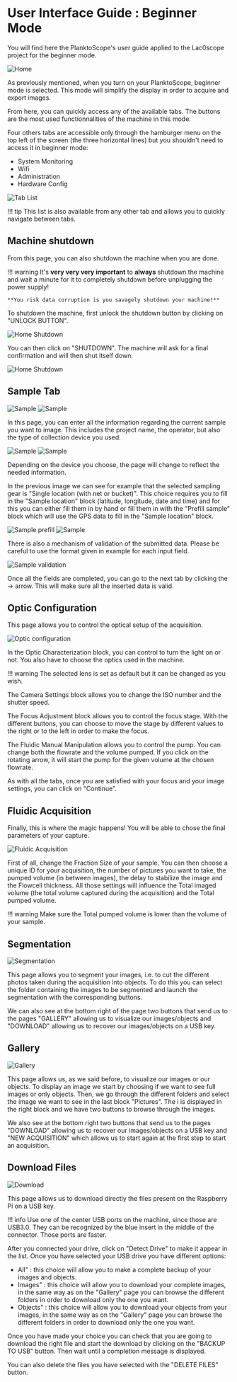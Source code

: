 # User Interface Guide : Beginner Mode

You will find here the PlanktoScope's user guide applied to the Lac0scope project for the beginner mode.

![Home](ui_guide/home.webp)

As previously mentioned, when you turn on your PlanktoScope, beginner mode is selected. This mode will simplify the display in order to acquire and export images.

From here, you can quickly access any of the available tabs. The buttons are the most used functionnalities of the machine in this mode. 

Four others tabs are accessible only through the hamburger menu on the top left of the screen (the three horizontal lines) but you shouldn't need to access it in beginner mode:

* System Monitoring
* Wifi
* Administration
* Hardware Config

![Tab List](ui_guide/tablist_beginner.webp)

!!! tip
    This list is also available from any other tab and allows you to quickly navigate between tabs.

## Machine shutdown

From this page, you can also shutdown the machine when you are done.

!!! warning
    It's **very very very important** to **always** shutdown the machine and wait a minute for it to completely shutdown before unplugging the power supply!

    **You risk data corruption is you savagely shutdown your machine!**

To shutdown the machine, first unlock the shutdown button by clicking on "UNLOCK BUTTON".

![Home Shutdown](ui_guide/home_unlocked_shutdown.webp)

You can then click on "SHUTDOWN". The machine will ask for a final confirmation and will then shut itself down.

![Home Shutdown](ui_guide/home_confirm_shutdown.webp)

## Sample Tab

![Sample](ui_guide/sample_beginner.webp)
![Sample](ui_guide/sample_beginner2.webp)

In this page, you can enter all the information regarding the current sample you want to image. This includes the project name, the operator, but also the type of collection device you used.

![Sample](ui_guide/sample_gear_beginner.webp)
![Sample](ui_guide/sample_beginner2.webp)

Depending on the device you choose, the page will change to reflect the needed information.

In the previous image we can see for example that the selected sampling gear is "Single location (with net or bucket)". This choice requires you to fill in the "Sample location" block (latitude, longitude, date and time) and for this you can either fill them in by hand or fill them in with the "Prefill sample" block which will use the GPS data to fill in the "Sample location" block.

![Sample prefill](ui_guide/sample_prefill_beginner.webp)
![Sample](ui_guide/sample_beginner2.webp)

There is also a mechanism of validation of the submitted data. Please be careful to use the format given in example for each input field.

![Sample validation](ui_guide/sample_error_beginner.webp)

Once all the fields are completed, you can go to the next tab by clicking the -> arrow. This will make sure all the inserted data is valid.

## Optic Configuration

This page allows you to control the optical setup of the acquisition.

![Optic configuration](ui_guide/optic_expert.webp)

In the Optic Characterization block, you can control to turn the light on or not. You also have to choose the optics used in the machine.

!!! warning
    The selected lens is set as default but it can be changed as you wish.

The Camera Settings block allows you to change  the ISO number and the shutter speed. 

The Focus Adjustment block allows you to control the focus stage. With the different buttons, you can choose to move the stage by different values to the right or to the left in order to make the focus.

The Fluidic Manual Manipulation allows you to control the pump. You can change both the flowrate and the volume pumped. If you click on the rotating arrow, it will start the pump for the given volume at the chosen flowrate.

As with all the tabs, once you are satisfied with your focus and your image settings, you can click on "Continue".

## Fluidic Acquisition

Finally, this is where the magic happens! You will be able to chose the final parameters of your capture.

![Fluidic Acquisition](ui_guide/fluidic_beginner.webp)

First of all, change the Fraction Size of your sample. You can then choose a unique ID for your acquisition, the number of pictures you want to take, the pumped volume (in between images), the delay to stabilize the image and the Flowcell thickness. All those settings will influence the Total imaged volume (the total volume captured during the acquisition) and the Total pumped volume.

!!! warning
    Make sure the Total pumped volume is lower than the volume of your sample.

## Segmentation
![Segmentation](ui_guide/segmentation.webp)

This page allows you to segment your images, i.e. to cut the different photos taken during the acquisition into objects. To do this you can select the folder containing the images to be segmented and launch the segmentation with the corresponding buttons.

We can also see at the bottom right of the page two buttons that send us to the pages "GALLERY" allowing us to visualize our images/objects and "DOWNLOAD" allowing us to recover our images/objects on a USB key.

## Gallery
![Gallery](ui_guide/gallery.webp)

This page allows us, as we said before, to visualize our images or our objects. To display an image we start by choosing if we want to see full images or only objects. Then, we go through the different folders and select the image we want to see in the last block "Pictures". The i is displayed in the right block and we have two buttons to browse through the images.

We also see at the bottom right two buttons that send us to the pages "DOWNLOAD" allowing us to recover our images/objects on a USB key and "NEW ACQUISITION" which allows us to start again at the first step to start an acquisition. 

## Download Files
![Download](ui_guide/download.webp)

This page allows us to download directly the files present on the Raspberry Pi on a USB key.

!!! info
    Use one of the center USB ports on the machine, since those are USB3.0. They can be recognized by the blue insert in the middle of the connector. Those ports are faster.

After you connected your drive, click on "Detect Drive" to make it appear in the list. Once you have selected your USB drive you have different options:

- All" : this choice will allow you to make a complete backup of your images and objects.
- Images" : this choice will allow you to download your complete images, in the same way as on the "Gallery" page you can browse the different folders in order to download only the one you want.
- Objects" : this choice will allow you to download your objects from your images, in the same way as on the "Gallery" page you can browse the different folders in order to download only the one you want.

Once you have made your choice you can check that you are going to download the right file and start the download by clicking on the "BACKUP TO USB" button. Then wait until a completion message is displayed.

You can also delete the files you have selected with the "DELETE FILES" button.
